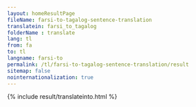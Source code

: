 ```yaml
---
layout: homeResultPage
fileName: farsi-to-tagalog-sentence-translation
translatein: farsi_to_tagalog
folderName : translate
lang: tl
from: fa
to: tl
langname: farsi-to
permalink: /tl/farsi-to-tagalog-sentence-translation/result
sitemap: false
nointernationalization: true
---
```

{% include result/translateinto.html %}

<script src="/js/result/translation.js" data-foldername="{{page.folderName}}" data-lang="{{page.lang}}"></script>
